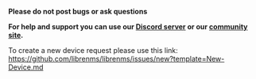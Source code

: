 **Please do not post bugs or ask questions**

**For help and support you can use our [Discord server](https://t.libren.ms/discord) or our [community site](https://community.librenms.org/c/help).**

To create a new device request please use this link: https://github.com/librenms/librenms/issues/new?template=New-Device.md
